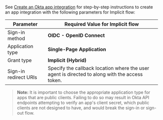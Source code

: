 See [Create an Okta app integration](/docs/guides/sign-into-spa/-/create-okta-application/) for step-by-step instructions to create an app integration with the following parameters for Implicit flow:

 Parameter | Required Value for Implicit flow       |
| --------- | ----------- |
| Sign-in method  | **OIDC - OpenID Connect** |
| Application type  | **Single-Page Application**  |
| Grant type | **Implicit (Hybrid)** |
| Sign-in redirect URIs | Specify the callback location where the user agent is directed to along with the access token. |

   > **Note:** It is important to choose the appropriate application type for apps that are public clients. Failing to do so may result in Okta API endpoints attempting to verify an app's client secret, which public clients are not designed to have, and would break the sign-in or sign-out flow.
